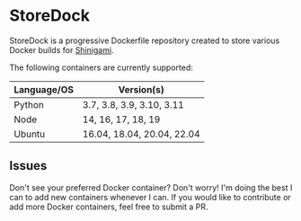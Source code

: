 # StoreDock

StoreDock is a progressive Dockerfile repository created to store various Docker builds for [Shinigami](https://github.com/shinigamilib).

The following containers are currently supported:

| Language/OS  | Version(s)                  |
|--------------|-----------------------------|
| Python       | 3.7, 3.8, 3.9, 3.10, 3.11   |
| Node         | 14, 16, 17, 18, 19          |
| Ubuntu       | 16.04, 18.04, 20.04, 22.04  |

## Issues
Don't see your preferred Docker container? Don't worry! I'm doing the best I can to add new containers whenever I can. If you would like to contribute or add more Docker containers, feel free to submit a PR.